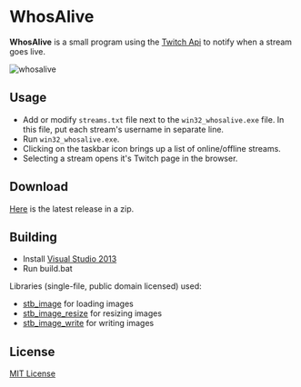 # WhosAlive
**WhosAlive** is a small program using the [Twitch Api](https://dev.twitch.tv/docs/) to notify when a stream goes live.

![whosalive](https://user-images.githubusercontent.com/18427317/27762026-1833f18a-5e69-11e7-85ff-b3b0f63b9f77.png)

## Usage
* Add or modify `streams.txt` file next to the `win32_whosalive.exe` file.
  In this file, put each stream's username in separate line.
* Run `win32_whosalive.exe`.
* Clicking on the taskbar icon brings up a list of online/offline streams.
* Selecting a stream opens it's Twitch page in the browser.

## Download
[Here](https://github.com/fadan/whosalive/releases/download/v0.2/whosalive.zip) is the latest release in a zip.

## Building
* Install [Visual Studio 2013](https://www.visualstudio.com/vs/older-downloads/)
* Run build.bat

Libraries (single-file, public domain licensed) used:
* [stb_image](https://github.com/nothings/stb/blob/master/stb_image.h) for loading images
* [stb_image_resize](https://github.com/nothings/stb/blob/master/stb_image_resize.h) for resizing images
* [stb_image_write](https://github.com/nothings/stb/blob/master/stb_image_write.h) for writing images

## License
[MIT License](https://opensource.org/licenses/MIT)
